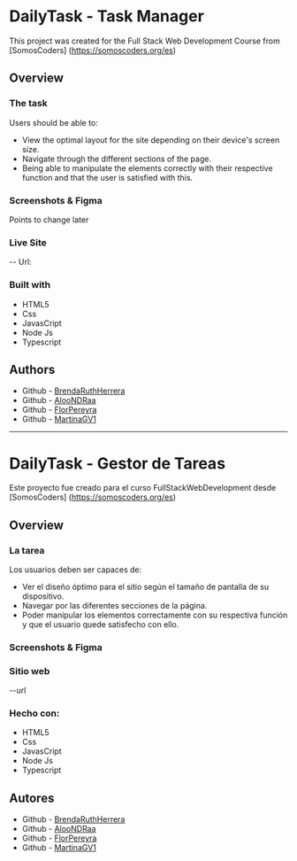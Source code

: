 # DailyTask - Task Manager

This project was created for the Full Stack Web Development Course from [SomosCoders]
(https://somoscoders.org/es)

## Overview

### The task 

Users should be able to:

- View the optimal layout for the site depending on their device's screen size.
- Navigate through the different sections of the page.
- Being able to manipulate the elements correctly with their respective function and that the user is satisfied with this.

### Screenshots & Figma

Points to change later

### Live Site

-- Url: 

### Built with

- HTML5
- Css
- JavasCript
- Node Js
- Typescript

## Authors

- Github - [BrendaRuthHerrera](https://github.com/BrendaRuthHerrera)
- Github - [AlooNDRaa](https://github.com/AlooNDRaa)
- Github - [FlorPereyra](https://github.com/FlorPereyra)
- Github - [MartinaGV1](https://github.com/MartinaGV1)


---

# DailyTask - Gestor de Tareas

Este proyecto fue creado para el curso FullStackWebDevelopment desde [SomosCoders]
(https://somoscoders.org/es)

## Overview

### La tarea 

Los usuarios deben ser capaces de:

- Ver el diseño óptimo para el sitio según el tamaño de pantalla de su dispositivo.
- Navegar por las diferentes secciones de la página.
- Poder manipular los elementos correctamente con su respectiva función y que el usuario quede satisfecho con ello.

### Screenshots & Figma

### Sitio web 

--url 

### Hecho con:

- HTML5
- Css
- JavasCript
- Node Js
- Typescript

## Autores

- Github - [BrendaRuthHerrera](https://github.com/BrendaRuthHerrera)
- Github - [AlooNDRaa](https://github.com/AlooNDRaa)
- Github - [FlorPereyra](https://github.com/FlorPereyra)
- Github - [MartinaGV1](https://github.com/MartinaGV1)
